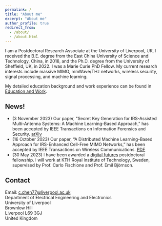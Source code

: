 ```yaml
---
permalink: /
title: "About me"
excerpt: "About me"
author_profile: true
redirect_from: 
  - /about/
  - /about.html
---
```


I am a Postdoctoral Research Associate at the University of Liverpool, UK. I received the B.E. degree from the East China University of Science and Technology, China, in 2018, and the Ph.D. degree from the University of Sheffield, UK, in 2022. I was a Marie Curie PhD Fellow. My current research interests include massive MIMO, mmWave/THz networks, wireless security, signal processing, and machine learning.

My detailed education background and work experience can be found in [Education and Work](/edu-work-experience/).

## News!
* (3 November 2023) Our paper, "Secret Key Generation for IRS-Assisted  Multi-Antenna Systems: A Machine Learning-Based Approach," has been accepted by IEEE Transactions on Information Forensics and Security. [arXiv](https://arxiv.org/abs/2305.00043)
* (16 October 2023) Our paper, “A Distributed Machine Learning-Based Approach for IRS-Enhanced Cell-Free MIMO Networks,” has been accepted by IEEE Transactions on Wireless Communications. [PDF](https://ieeexplore.ieee.org/document/10296835)
* (30 May 2023) I have been awarded a [digital futures](https://www.digitalfutures.kth.se/) postdoctoral fellowship. I will work at KTH Royal Institute of Technology, Sweden, supervised by Prof. Carlo Fischione and Prof. Emil Björnson.

## Contact
Email: c.chen77@liverpool.ac.uk  
Department of Electrical Engineering and Electronics  
University of Liverpool  
Brownlow Hill  
Liverpool L69 3GJ  
United Kingdom


